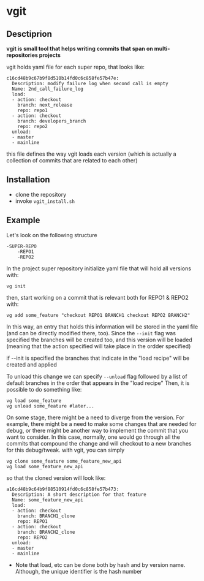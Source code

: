 # vgit

## Desctiprion

**vgit is small tool that helps writing commits that span on multi-repositories projects**

vgit holds yaml file for each super repo, that looks like:
~~~
c16cd48b9c67b9f8d510b14fd0c6c858fe57b47e:
  Description: modify failure log when second call is empty
  Name: 2nd_call_failure_log
  load:
  - action: checkout
    branch: next_release
    repo: repo1
  - action: checkout
    branch: developers_branch
    repo: repo2
  unload:
  - master
  - mainline
~~~
this file defines the way vgit loads each version (which is actually a collection of commits that are related to each other)

## Installation

- clone the repository
- invoke `vgit_install.sh`

## Example

Let's look on the following structure
~~~
-SUPER-REPO
	-REPO1
	-REPO2
~~~

In the project super repository initialize yaml file that will hold all versions with:

`vg init`

then, start working on a commit that is relevant both for REPO1 & REPO2 with:

~~~
vg add some_feature "checkout REPO1 BRANCH1 checkout REPO2 BRANCH2"
~~~

In this way, an entry that holds this information will be stored in the yaml file (and can be directly modified there, too). Since the `--init` flag was specified the branches will be created too, and this version will be loaded (meaning that the action specified will take place in the ordder specified)

if --init is specified the branches that indicate in the "load recipe" will be created and applied

To unload this change we can specify `--unload` flag followed by a list of default branches in the order that appears in the "load recipe"
Then, it is possible to do something like:

~~~
vg load some_feature
vg unload some_feature #later...
~~~

On some stage, there might be a need to diverge from the version. For example, there might be a need to make some changes that are needed for debug, or there might be another way to implement the commit that you want to consider. In this case, normally, one would go through all the commits that compound the change and will checkout to a new branches for this debug/tweak. with vgit, you can simply

~~~
vg clone some_feature some_feature_new_api
vg load some_feature_new_api
~~~

so that the cloned version will look like:
~~~
a16cd48b9c64b9f88510914fd0c6c858fe57b473:
  Description: A short description for that feature
  Name: some_feature_new_api
  load:
  - action: checkout
    branch: BRANCH1_clone
    repo: REPO1
  - action: checkout
    branch: BRANCH2_clone
    repo: REPO2
  unload:
  - master
  - mainline
~~~

* Note that load, etc can be done both by hash and by version name. Although, the unique identifier is the hash number

